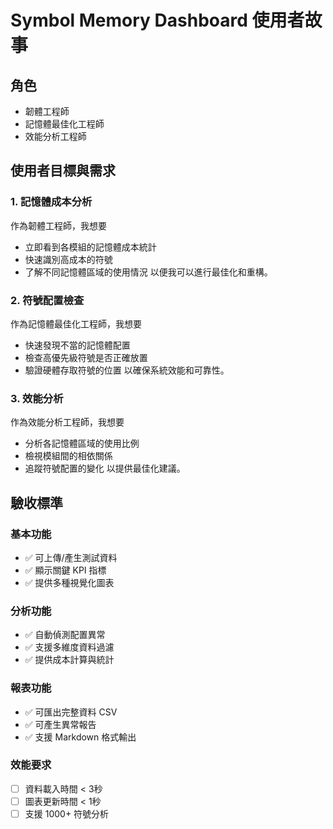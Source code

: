 # Symbol Memory Dashboard 使用者故事

## 角色
- 韌體工程師
- 記憶體最佳化工程師
- 效能分析工程師

## 使用者目標與需求

### 1. 記憶體成本分析
作為韌體工程師，我想要
- 立即看到各模組的記憶體成本統計
- 快速識別高成本的符號
- 了解不同記憶體區域的使用情況
以便我可以進行最佳化和重構。

### 2. 符號配置檢查
作為記憶體最佳化工程師，我想要
- 快速發現不當的記憶體配置
- 檢查高優先級符號是否正確放置
- 驗證硬體存取符號的位置
以確保系統效能和可靠性。

### 3. 效能分析
作為效能分析工程師，我想要
- 分析各記憶體區域的使用比例
- 檢視模組間的相依關係
- 追蹤符號配置的變化
以提供最佳化建議。

## 驗收標準

### 基本功能
- ✅ 可上傳/產生測試資料
- ✅ 顯示關鍵 KPI 指標
- ✅ 提供多種視覺化圖表

### 分析功能
- ✅ 自動偵測配置異常
- ✅ 支援多維度資料過濾
- ✅ 提供成本計算與統計

### 報表功能
- ✅ 可匯出完整資料 CSV
- ✅ 可產生異常報告
- ✅ 支援 Markdown 格式輸出

### 效能要求
- [ ] 資料載入時間 < 3秒
- [ ] 圖表更新時間 < 1秒
- [ ] 支援 1000+ 符號分析